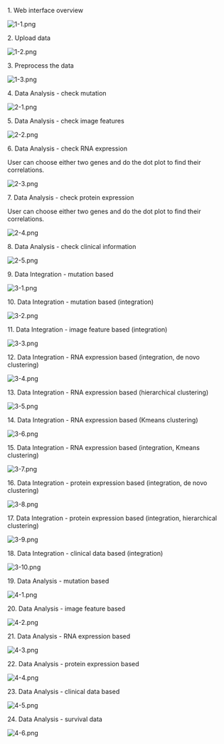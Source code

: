 1\. Web interface overview

![1-1.png](resources/4129A8BDFC983568C26FED84FF173DA8.png)

2\. Upload data

![1-2.png](resources/645E9745CEA7CD96C8578DB45B777C71.png)

3\. Preprocess the data

![1-3.png](resources/156CE98D3720E7FA323BD957F750926F.png)

4\. Data Analysis - check mutation

![2-1.png](resources/046212E2F8BD3EECBE4565BC4F28432C.png)

5\. Data Analysis - check image features

![2-2.png](resources/639641446C613F7B46E47191A6045F7D.png)

6\. Data Analysis - check RNA expression

User can choose either two genes and do the dot plot to find their correlations.

![2-3.png](resources/964B726FBA81013747A33AE333317CB0.png)

7\. Data Analysis - check protein expression

User can choose either two genes and do the dot plot to find their correlations.

![2-4.png](resources/C0174D12330491AB6DF6B42859B0FF73.png)

8\. Data Analysis - check clinical information

![2-5.png](resources/E4F010DD138A771E102C8AC44C896DC4.png)

9\. Data Integration - mutation based

![3-1.png](resources/E2AFE6DC668B2EEEFF560BBA707DCBFC.png)

10\. Data Integration - mutation based (integration)

![3-2.png](resources/125AC40062FA543C35802D3E2B8461DF.png)

11\. Data Integration - image feature based (integration)

![3-3.png](resources/DBE4F097D193670CFA468BDC72DEF5B5.png)

12\. Data Integration - RNA expression based (integration, de novo clustering)

![3-4.png](resources/9B82EB809B431BEDDBE890F179936D5B.png)

13\. Data Integration - RNA expression based (hierarchical clustering)

![3-5.png](resources/642D5C1BF73BBC382FE9D6259A5576F8.png)

14\. Data Integration - RNA expression based (Kmeans clustering)

![3-6.png](resources/6406AF15D8A57FAD616EB9C5222B9035.png)

15\. Data Integration - RNA expression based (integration, Kmeans clustering)

![3-7.png](resources/3A1C6A213C316512A992A09B5D199629.png)

16\. Data Integration - protein expression based (integration, de novo clustering)

![3-8.png](resources/CE530805308D7901A71CAE521B1C5AC4.png)

17\. Data Integration - protein expression based (integration, hierarchical clustering)

![3-9.png](resources/2D33E929E8C31859DB4399967EF67462.png)

18\. Data Integration - clinical data based (integration)

![3-10.png](resources/89809DFD95789512F89BF5AE8BF76CF1.png)

19\. Data Analysis - mutation based

![4-1.png](resources/9E68E8FB535C743E5F5159C63CA18175.png)

20\. Data Analysis - image feature based

![4-2.png](resources/855568B1A8947708F08D6C02FF9E0AE6.png)

21\. Data Analysis - RNA expression based

![4-3.png](resources/5251A769549D9EA09C125FED3DEB3CEC.png)

22\. Data Analysis - protein expression based

![4-4.png](resources/D007588319678FEACED3D01098972EE7.png)

23\. Data Analysis - clinical data based

![4-5.png](resources/1B146AFEA9F51B9835B190B87D69375E.png)

24\. Data Analysis - survival data

![4-6.png](resources/C6CD8B9642919D7BCB0FA4D36DA57A0F.png)